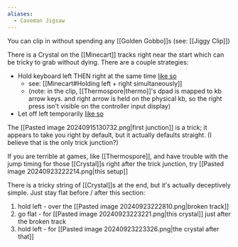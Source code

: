 ```yaml
---
aliases:
  - Caveman Jigsaw
---
```

You can clip in without spending any [[Golden Gobbo]]s (see: [[Jiggy Clip]])

There is a Crystal on the [[Minecart]] tracks right near the start which can be tricky to grab without dying. There are a couple strategies:
- Hold keyboard left THEN right at the same time [like so](https://www.twitch.tv/bsg_marathon/clip/ExquisiteBlindingAppleDancingBanana-aTuitCgkObWOxaNn)
	- see: [[Minecart#Holding left + right simultaneously]]
	- (note: in the clip, [[Thermospore|thermo]]'s dpad is mapped to kb arrow keys. and right arrow is held on the physical kb, so the right press isn't visible on the controller input display)
- Let off left temporarily [like so](https://www.twitch.tv/bsg_marathon/clip/FrailPopularRadicchioKAPOW-OADmgW_VjYMWS48q)

The [[Pasted image 20240915130732.png|first junction]] is a trick; it appears to take you right by default, but it actually defaults straight. (I believe that is the only trick junction?)

If you are terrible at games, like [[Thermospore]], and have trouble with the jump timing for those [[Crystal]]s right after the trick junction, try [[Pasted image 20240923222214.png|this setup]]

There is a tricky string of [[Crystal]]s at the end, but it's actually deceptively simple. Just stay flat before / after this section:
1. hold left - over the [[Pasted image 20240923222810.png|broken track]]
1. go flat - for [[Pasted image 20240923223221.png|this crystal]] just after the broken track
1. hold left - for [[Pasted image 20240923223326.png|the crystal after that]]